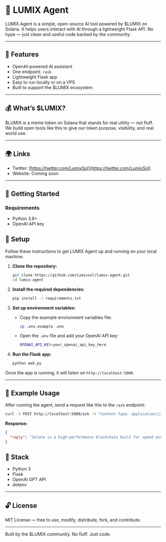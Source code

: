 
# 🤖 LUMIX Agent

LUMIX Agent is a simple, open-source AI tool powered by $LUMIX on Solana. It helps users interact with AI through a lightweight Flask API. No hype — just clean and useful code backed by the community.

---

## 🔧 Features

- OpenAI-powered AI assistant  
- One endpoint: `/ask`  
- Lightweight Flask app  
- Easy to run locally or on a VPS  
- Built to support the $LUMIX ecosystem  

---

## 💰 What’s $LUMIX?

$LUMIX is a meme token on Solana that stands for real utility — not fluff. We build open tools like this to give our token purpose, visibility, and real world use.

---

## 🌍 Links

- Twitter: [https://twitter.com/LumixSol](https://twitter.com/LumixSol)  
- Website: Coming soon  

---

## 🚀 Getting Started

### Requirements

- Python 3.8+  
- OpenAI API key

## 🚀 Setup

Follow these instructions to get LUMIX Agent up and running on your local machine.

1. **Clone the repository:**
   ```bash
   git clone https://github.com/Lumixsol/lumix-agent.git
   cd lumix-agent
   ```

2. **Install the required dependencies:**
   ```bash
   pip install -r requirements.txt
   ```

3. **Set up environment variables:**
   - Copy the example environment variables file:
     ```bash
     cp .env.example .env
     ```
   - Open the `.env` file and add your OpenAI API key:
     ```bash
     OPENAI_API_KEY=your_openai_api_key_here
     ```

4. **Run the Flask app:**
   ```bash
   python web.py
   ```

Once the app is running, it will listen on `http://localhost:5000`.

---

## 💬 Example Usage

After running the agent, send a request like this to the `/ask` endpoint:

```bash
curl -X POST http://localhost:5000/ask -H "Content-Type: application/json" -d '{"message": "Tell me about Solana"}'
```

**Response:**

```json
{
  "reply": "Solana is a high-performance blockchain built for speed and low fees."
}
```

## 🧠 Stack

- Python 3  
- Flask  
- OpenAI GPT API  
- dotenv  

---

## 🔓 License

MIT License — free to use, modify, distribute, fork, and contribute.

---

Built by the $LUMIX community. No fluff. Just code.
